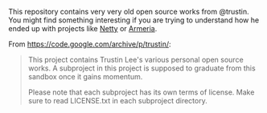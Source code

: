 This repository contains very very old open source works from @trustin.
You might find something interesting if you are trying to understand how
he ended up with projects like [Netty](https://netty.io) or [Armeria](https://armeria.dev/).

From https://code.google.com/archive/p/trustin/:
> This project contains Trustin Lee's various personal open source works.
> A subproject in this project is supposed to graduate from this sandbox once it gains momentum.
>
> Please note that each subproject has its own terms of license. Make sure to read LICENSE.txt in each subproject directory.
